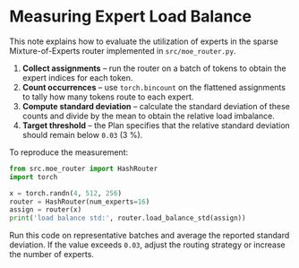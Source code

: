 # Measuring Expert Load Balance

This note explains how to evaluate the utilization of experts in the sparse Mixture-of-Experts router implemented in `src/moe_router.py`.

1. **Collect assignments** – run the router on a batch of tokens to obtain the expert indices for each token.
2. **Count occurrences** – use `torch.bincount` on the flattened assignments to tally how many tokens route to each expert.
3. **Compute standard deviation** – calculate the standard deviation of these counts and divide by the mean to obtain the relative load imbalance.
4. **Target threshold** – the Plan specifies that the relative standard deviation should remain below `0.03` (3 %).

To reproduce the measurement:

```python
from src.moe_router import HashRouter
import torch

x = torch.randn(4, 512, 256)
router = HashRouter(num_experts=16)
assign = router(x)
print('load balance std:', router.load_balance_std(assign))
```

Run this code on representative batches and average the reported standard deviation. If the value exceeds `0.03`, adjust the routing strategy or increase the number of experts.
